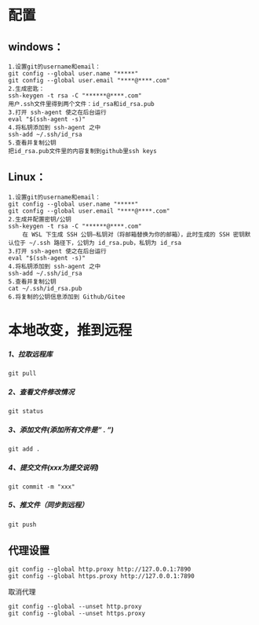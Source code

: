 # 配置

## windows：

```shell
1.设置git的username和email：
git config --global user.name "*****"
git config --global user.email "****@****.com"
2.生成密匙：
ssh-keygen -t rsa -C "******@****.com"
用户.ssh文件里得到两个文件：id_rsa和id_rsa.pub
3.打开 ssh-agent 使之在后台运行
eval "$(ssh-agent -s)"
4.将私钥添加到 ssh-agent 之中
ssh-add ~/.ssh/id_rsa
5.查看并复制公钥
把id_rsa.pub文件里的内容复制到github里ssh keys
```



## Linux：

```shell
1.设置git的username和email：
git config --global user.name "*****"
git config --global user.email "****@****.com"
2.生成并配置密钥/公钥
ssh-keygen -t rsa -C "******@****.com"
    在 WSL 下生成 SSH 公钥—私钥对（将邮箱替换为你的邮箱），此时生成的 SSH 密钥默认位于 ~/.ssh 路径下，公钥为 id_rsa.pub，私钥为 id_rsa
3.打开 ssh-agent 使之在后台运行
eval "$(ssh-agent -s)"
4.将私钥添加到 ssh-agent 之中
ssh-add ~/.ssh/id_rsa
5.查看并复制公钥
cat ~/.ssh/id_rsa.pub
6.将复制的公钥信息添加到 Github/Gitee
```





# 本地改变，推到远程

##### 1、拉取远程库

```shell
git pull
```

##### 2、查看文件修改情况

```shell
git status
```

##### 3、添加文件(添加所有文件是“ . “)

```shell
git add .
```

##### 4、提交文件(xxx为提交说明)

```shell
git commit -m "xxx"
```

##### 5、推文件（同步到远程）

```shell
git push
```



## 代理设置

```shell
git config --global http.proxy http://127.0.0.1:7890
git config --global https.proxy http://127.0.0.1:7890
```

取消代理

```shell
git config --global --unset http.proxy
git config --global --unset https.proxy
```

